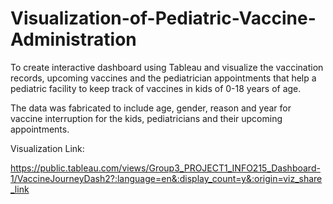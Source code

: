 # Visualization-of-Pediatric-Vaccine-Administration

To create interactive dashboard using Tableau and visualize the vaccination records, upcoming vaccines and 
the pediatrician appointments that help a pediatric facility to keep track of vaccines in kids of 0-18 years of age.

The data was fabricated to include age, gender, reason and year for vaccine interruption for the kids, pediatricians and their upcoming appointments.

Visualization Link:

https://public.tableau.com/views/Group3_PROJECT1_INFO215_Dashboard-1/VaccineJourneyDash2?:language=en&:display_count=y&:origin=viz_share_link
